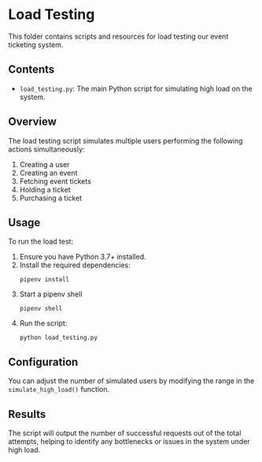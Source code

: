 # Load Testing

This folder contains scripts and resources for load testing our event ticketing system.

## Contents

- `load_testing.py`: The main Python script for simulating high load on the system.

## Overview

The load testing script simulates multiple users performing the following actions simultaneously:

1. Creating a user
2. Creating an event
3. Fetching event tickets
4. Holding a ticket
5. Purchasing a ticket

## Usage

To run the load test:

1. Ensure you have Python 3.7+ installed.
2. Install the required dependencies:
   ```
   pipenv install
   ```
3. Start a pipenv shell
    ```
    pipenv shell
    ```
3. Run the script:
   ```
   python load_testing.py
   ```

## Configuration

You can adjust the number of simulated users by modifying the range in the `simulate_high_load()` function.

## Results

The script will output the number of successful requests out of the total attempts, helping to identify any bottlenecks or issues in the system under high load.
